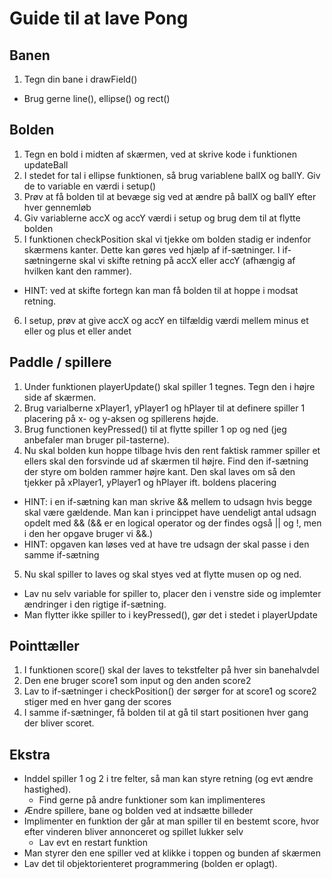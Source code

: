 # Guide til at lave Pong

## Banen
1. Tegn din bane i drawField()
 * Brug gerne line(), ellipse() og rect()

## Bolden
1. Tegn en bold i midten af skærmen, ved at skrive kode i funktionen updateBall
2. I stedet for tal i ellipse funktionen, så brug variablene ballX og ballY. Giv de to variable en værdi i setup()
3. Prøv at få bolden til at bevæge sig ved at ændre på ballX og ballY efter hver gennemløb
4. Giv variablerne accX og accY værdi i setup og brug dem til at flytte bolden
5. I funktionen checkPosition skal vi tjekke om bolden stadig er indenfor skærmens kanter. Dette kan gøres ved hjælp af if-sætninger. I if-sætningerne skal vi skifte retning på accX eller accY (afhængig af hvilken kant den rammer). 
 * HINT: ved at skifte fortegn kan man få bolden til at hoppe i modsat retning.
6. I setup, prøv at give accX og accY en tilfældig værdi mellem minus et eller og plus et eller andet

## Paddle / spillere
1. Under funktionen playerUpdate() skal spiller 1 tegnes. Tegn den i højre side af skærmen.
2. Brug varialberne xPlayer1, yPlayer1 og hPlayer til at definere spiller 1 placering på x- og y-aksen og spillerens højde.
3. Brug functionen keyPressed() til at flytte spiller 1 op og ned (jeg anbefaler man bruger pil-tasterne).
4. Nu skal bolden kun hoppe tilbage hvis den rent faktisk rammer spiller et ellers skal den forsvinde ud af skærmen til højre. Find den if-sætning der styre om bolden rammer højre kant. Den skal laves om så den tjekker på xPlayer1, yPlayer1 og hPlayer ift. boldens placering
  * HINT: i en if-sætning kan man skrive && mellem to udsagn hvis begge skal være gældende. Man kan i princippet have uendeligt antal udsagn opdelt med && (&& er en logical operator og der findes også || og !, men i den her opgave bruger vi &&.)
  * HINT: opgaven kan løses ved at have tre udsagn der skal passe i den samme if-sætning 
5. Nu skal spiller to laves og skal styes ved at flytte musen op og ned. 
 * Lav nu selv variable for spiller to, placer den i venstre side og implemter ændringer i den rigtige if-sætning.
 * Man flytter ikke spiller to i keyPressed(), gør det i stedet i playerUpdate

## Pointtæller
1. I funktionen score() skal der laves to tekstfelter på hver sin banehalvdel
2. Den ene bruger score1 som input og den anden score2
3. Lav to if-sætninger i checkPosition() der sørger for at score1 og score2 stiger med en hver gang der scores
4. I samme if-sætninger, få bolden til at gå til start positionen hver gang der bliver scoret.

## Ekstra
* Inddel spiller 1 og 2 i tre felter, så man kan styre retning (og evt ændre hastighed).
  * Find gerne på andre funktioner som kan implimenteres
* Ændre spillere, bane og bolden ved at indsætte billeder
* Implimenter en funktion der går at man spiller til en bestemt score, hvor efter vinderen bliver annonceret og spillet lukker selv
  * Lav evt en restart funktion  
* Man styrer den ene spiller ved at klikke i toppen og bunden af skærmen
* Lav det til objektorienteret programmering (bolden er oplagt).
